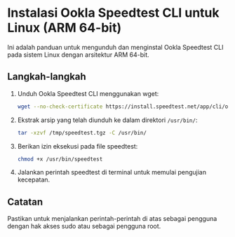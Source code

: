 # Instalasi Ookla Speedtest CLI untuk Linux (ARM 64-bit)

Ini adalah panduan untuk mengunduh dan menginstal Ookla Speedtest CLI pada sistem Linux dengan arsitektur ARM 64-bit.

## Langkah-langkah

1. Unduh Ookla Speedtest CLI menggunakan wget:
    ```bash
    wget --no-check-certificate https://install.speedtest.net/app/cli/ookla-speedtest-1.1.1-linux-aarch64.tgz -O /tmp/speedtest.tgz
    ```

2. Ekstrak arsip yang telah diunduh ke dalam direktori `/usr/bin/`:
    ```bash
    tar -xzvf /tmp/speedtest.tgz -C /usr/bin/
    ```

3. Berikan izin eksekusi pada file speedtest:
    ```bash
    chmod +x /usr/bin/speedtest
    ```

4. Jalankan perintah speedtest di terminal untuk memulai pengujian kecepatan.

## Catatan

Pastikan untuk menjalankan perintah-perintah di atas sebagai pengguna dengan hak akses sudo atau sebagai pengguna root.
